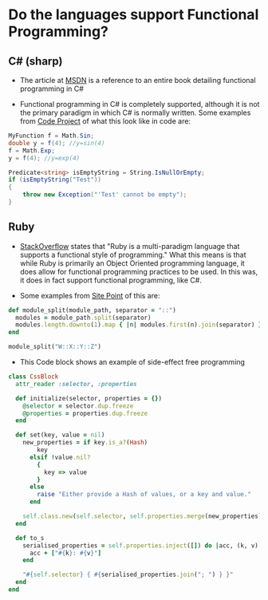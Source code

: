 # Do the languages support Functional Programming?

## C# (sharp)

* The article at [MSDN](https://msdn.microsoft.com/en-us/library/hh297108(v=vs.100).aspx) is a reference to an entire book detailing functional programming in C#

* Functional programming in C# is completely supported, although it is not the primary paradigm in which C# is normally written.  Some examples from [Code Project](https://www.codeproject.com/Articles/375166/Functional-programming-in-Csharp) of what this look like in code are:
```csharp
MyFunction f = Math.Sin;
double y = f(4); //y=sin(4)
f = Math.Exp;
y = f(4); //y=exp(4) 
```
```csharp
Predicate<string> isEmptyString = String.IsNullOrEmpty;
if (isEmptyString("Test"))
{
    throw new Exception("'Test' cannot be empty");
}
```

## Ruby

* [StackOverflow](http://stackoverflow.com/questions/159797/is-ruby-a-functional-language) states that "Ruby is a multi-paradigm language that supports a functional style of programming."  What this means is that while Ruby is primarily an Object Oriented programming language, it does allow for functional programming practices to be used.  In this was, it does in fact support functional programming, like C#.

* Some examples from [Site Point](https://www.sitepoint.com/functional-programming-techniques-with-ruby-part-i/) of this are:
```ruby
def module_split(module_path, separator = "::")
  modules = module_path.split(separator)
  modules.length.downto(1).map { |n| modules.first(n).join(separator) }
end

module_split("W::X::Y::Z")
```
* This Code block shows an example of side-effect free programming
```ruby
class CssBlock
  attr_reader :selector, :properties

  def initialize(selector, properties = {})
    @selector = selector.dup.freeze
    @properties = properties.dup.freeze
  end

  def set(key, value = nil)
    new_properties = if key.is_a?(Hash)
        key
      elsif !value.nil?
        {
          key => value
        }
      else
        raise "Either provide a Hash of values, or a key and value."
      end

    self.class.new(self.selector, self.properties.merge(new_properties))
  end

  def to_s
    serialised_properties = self.properties.inject([]) do |acc, (k, v)|
      acc + ["#{k}: #{v}"]
    end

    "#{self.selector} { #{serialised_properties.join("; ") } }"
  end
end
```
